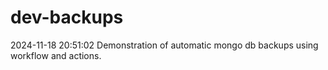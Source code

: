 # dev-backups
2024-11-18 20:51:02 Demonstration of automatic mongo db backups using workflow and actions.
